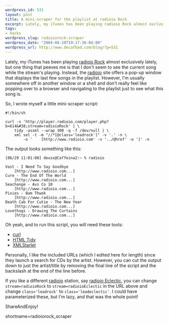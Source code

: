 ```yaml
--- 
wordpress_id: 531
layout: post
title: A mini-scraper for the playlist at radioio Rock
excerpt: Lately, my iTunes has been playing radioio Rock almost exclusively lately, but one thing that peeves me is that I don't seem to see the current song while the stream's playing.  Instead, the radioio site offers a pop-up window that displays the last few songs in the playlist.  However, I'm usually somewhere off in another window or a shell and don't really feel like popping over to a browser and navigating to the playlist just to see what this song is.  So, I wrote myself a little mini-scraper script...
tags: 
- hacks
wordpress_slug: radioiorock-scraper
wordpress_date: "2004-06-28T19:17:36-04:00"
wordpress_url: http://www.decafbad.com/blog/?p=531
---
```

Lately, my iTunes has been playing [radioio Rock][rock] almost exclusively lately, but one thing that peeves me is that I don't seem to see the current song while the stream's playing.  Instead, the [radioio][radioio] site offers a pop-up window that displays the last few songs in the playlist.  However, I'm usually somewhere off in another window or a shell and don't really feel like popping over to a browser and navigating to the playlist just to see what this song is.

So, I wrote myself a little mini-scraper script:

    #!/bin/sh
    
    curl -s 'http://player.radioio.com/player.php?b=614&#38;stream=radioioRock' | \
        tidy -asxml --wrap 300 -q -f /dev/null | \
        xml sel -t -m "//*[@class='leadrock']" -v '.' -n \
            -o '    [http://www.radioio.com' -v '../@href' -o ']' -n 

The output looks something like this:

    [06/29 11:01:08] deusx@Caffeina2:~ % radioio
    
    Vast - I Need To Say Goodbye
        [http://www.radioio.com...]
    Cure - The End Of The World
        [http://www.radioio.com...]
    Seachange - Avs Co 10
        [http://www.radioio.com...]
    Pixies - Bam Thwok
        [http://www.radioio.com...]
    Death Cab For Cutie - The New Year
        [http://www.radioio.com...]
    Lovethugs - Drawing The Curtains
        [http://www.radioio.com...]

Oh yeah, and to run this script, you will need these tools:

* [curl][curl]
* [HTML Tidy][tidy] 
* [XMLStarlet][xmlstarlet]

Personally, I like the included URLs (which I edited here for length) since they launch a search for CDs by the artist.  However, you can cut the output down to just the artist/title by removing the final line of the script and the backslash at the end of the line before.

If you like a different [radioio][radioio] station, say [radioio Eclectic][eclectic], you can change `stream=radioioRock` to `stream=radioioEclectic` in the URL above and change `class='leadrock'` to `class='leadeclectic'`.  I could have parameterized these, but I'm lazy, and that was the whole point!

ShareAndEnjoy!

[curl]: http://curl.haxx.se/
[tidy]: http://tidy.sourceforge.net/
[xmlstarlet]: http://xmlstar.sourceforge.net/
[rock]: http://www.radioio.com/radioiorock.php?stream=radioioRock
[radioio]: http://www.radioio.com/
[eclectic]: http://www.radioio.com/radioioeclectic.php?stream=radioioEclectic
<!--more-->
shortname=radioiorock_scraper
